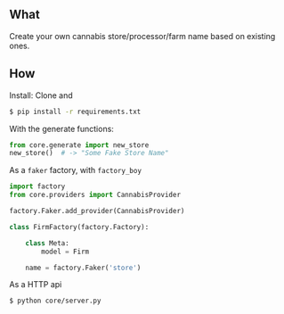 ## What

Create your own cannabis store/processor/farm name based on existing ones.

## How

Install:
Clone and

```bash
$ pip install -r requirements.txt
```

With the generate functions:

```python
from core.generate import new_store
new_store()  # -> "Some Fake Store Name"

```

As a `faker` factory, with `factory_boy`

```python
import factory
from core.providers import CannabisProvider

factory.Faker.add_provider(CannabisProvider)

class FirmFactory(factory.Factory):

    class Meta:
        model = Firm

    name = factory.Faker('store')
```

As a HTTP api

```bash
$ python core/server.py
```
